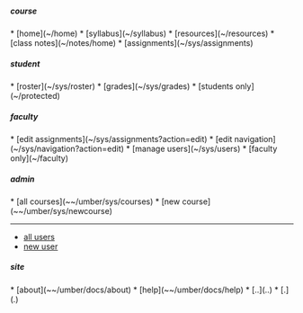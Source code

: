 <!-- navigation menu -->

<div access='all'>
<h5>course</h5>
<div markdown=1>
* [home](~/home)
* [syllabus](~/syllabus)
* [resources](~/resources)
* [class notes](~/notes/home)
* [assignments](~/sys/assignments)
</div>
</div>

<div access='student'>
<h5>student</h5>
<div markdown=1>
* [roster](~/sys/roster)
* [grades](~/sys/grades)
* [students only](~/protected)
</div>
</div>

<div access='faculty'>
<h5>faculty</h5>
<div markdown=1>
* [edit assignments](~/sys/assignments?action=edit)
* [edit navigation](~/sys/navigation?action=edit)
* [manage users](~/sys/users)
* [faculty only](~/faculty)
</div>
</div>

<div access='admin'>
<h5>admin</h5>
<div markdown=1>
* [all courses](~~/umber/sys/courses)
* [new course](~~/umber/sys/newcourse)

----

* [all users](~~/umber/sys/users)
* [new user](~~/umber/sys/newuser)
</div>
</div>

<div access='all'>
<h5>site</h5>
<div markdown=1>
* [about](~~/umber/docs/about)
* [help](~~/umber/docs/help)
* [..](..)
* [.](.)
</div>
</div>

